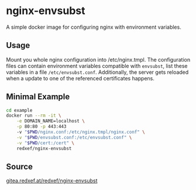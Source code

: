 # nginx-envsubst

A simple docker image for configuring nginx with environment variables.

## Usage
Mount you whole nginx configuration into /etc/nginx.tmpl.
The configuration files can contain environment variables compatible
with `envsubst`, list these variables in a file `/etc/envsubst.conf`.
Additionally, the server gets reloaded when a update to one of the
referenced certificates happens.

## Minimal Example

```sh
cd example
docker run --rm -it \
    -e DOMAIN_NAME=localhost \
    -p 80:80 -p 443:443
    -v "$PWD/nginx.conf:/etc/nginx.tmpl/nginx.conf" \
    -v "$PWD/envsubst.conf:/etc/envsubst.conf" \
    -v "$PWD/cert:/cert" \
    redxef/nginx-envsubst
```

## Source

[gitea.redxef.at/redxef/nginx-envsubst](https://gitea.redxef.at/redxef/nginx-envsubst)

